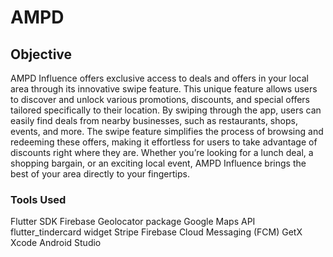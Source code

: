 # AMPD

## Objective

AMPD Influence offers exclusive access to deals and offers in your local area through its innovative swipe feature. This unique feature allows users to discover and unlock various promotions, discounts, and special offers tailored specifically to their location. By swiping through the app, users can easily find deals from nearby businesses, such as restaurants, shops, events, and more. The swipe feature simplifies the process of browsing and redeeming these offers, making it effortless for users to take advantage of discounts right where they are. Whether you’re looking for a lunch deal, a shopping bargain, or an exciting local event, AMPD Influence brings the best of your area directly to your fingertips.

### Tools Used

Flutter SDK
Firebase
Geolocator package
Google Maps API
flutter_tindercard widget
Stripe
Firebase Cloud Messaging (FCM)
GetX
Xcode
Android Studio

